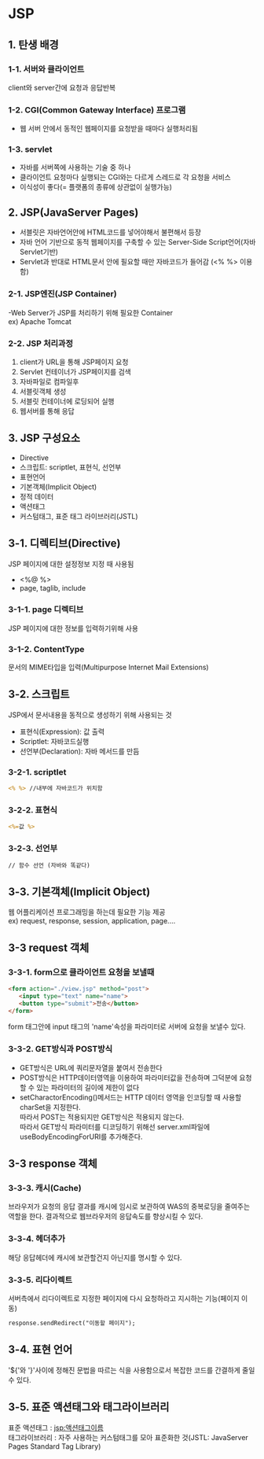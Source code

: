 # JSP  
## 1. 탄생 배경  

### 1-1. 서버와 클라이언트  
client와 server간에 요청과 응답반복  

### 1-2. CGI(Common Gateway Interface) 프로그램  
- 웹 서버 안에서 동적인 웹페이지를 요청받을 때마다 실행처리됨  

### 1-3. servlet  
- 자바를 서버쪽에 사용하는 기술 중 하나  
- 클라이언트 요청마다 실행되는 CGI와는 다르게 스레드로 각 요청을 서비스  
- 이식성이 좋다(= 플랫폼의 종류에 상관없이 실행가능)  
   
## 2. JSP(JavaServer Pages)  
- 서블릿은 자바언어안에 HTML코드를 넣어야해서 불편해서 등장
- 자바 언어 기반으로 동적 웹페이지를 구축할 수 있는 Server-Side Script언어(자바 Servlet기반)  
- Servlet과 반대로 HTML문서 안에 필요할 때만 자바코드가 들어감
(<% %> 이용함)  

### 2-1. JSP엔진(JSP Container)  
-Web Server가 JSP를 처리하기 위해 필요한 Container  
ex) Apache Tomcat  

### 2-2. JSP 처리과정  
1) client가 URL을 통해 JSP페이지 요청  
2) Servlet 컨테이너가 JSP페이지를 검색  
3) 자바파일로 컴파일후  
4) 서블릿객체 생성  
5) 서블릿 컨테이너에 로딩되어 실행  
6) 웹서버를 통해 응답  

## 3. JSP 구성요소  
- Directive  
- 스크립트: scriptlet, 표현식, 선언부  
- 표현언어  
- 기본객체(Implicit Object)  
- 정적 데이터  
- 액션태그  
- 커스텀태그, 표준 태그 라이브러리(JSTL)  

## 3-1. 디렉티브(Directive)  
JSP 페이지에 대한 설정정보 지정 때 사용됨
- <%@ %>
- page, taglib, include  
### 3-1-1. page 디렉티브  
JSP 페이지에 대한 정보를 입력하기위해 사용
### 3-1-2. ContentType  
문서의 MIME타입을 입력(Multipurpose Internet Mail Extensions)  

## 3-2. 스크립트  
JSP에서 문서내용을 동적으로 생성하기 위해 사용되는 것  
- 표현식(Expression): 값 출력  
- Scriptlet: 자바코드실행  
- 선언부(Declaration): 자바 메서드를 만듬  
### 3-2-1. scriptlet  
```JSP
<% %> //내부에 자바코드가 위치함
```  
### 3-2-2. 표현식  
```jsp
<%=값 %>
```
### 3-2-3. 선언부  
```jsp
// 함수 선언 (자바와 똑같다)
```

## 3-3. 기본객체(Implicit Object)  
웹 어플리케이션 프로그래밍을 하는데 필요한 기능 제공  
ex) request, response, session, application, page....  
## 3-3 request 객체  
### 3-3-1. form으로 클라이언트 요청을 보낼때  
```html
<form action="./view.jsp" method="post">
   <input type="text" name="name">
   <button type="submit">전송</button>
</form>
```
form 태그안에 input 태그의 'name'속성을 파라미터로 서버에 요청을 보낼수 있다.
### 3-3-2. GET방식과 POST방식  
- GET방식은 URL에 쿼리문자열을 붙여서 전송한다  
- POST방식은 HTTP데이터영역을 이용하여 파라미터값을 전송하며 그덕분에 요청할 수 있는 파라미터의 길이에 제한이 없다  
- setCharactorEncoding()메서드는 HTTP 데이터 영역을 인코딩할 때 사용할 charSet을 지정한다.  
따라서 POST는 적용되지만 GET방식은 적용되지 않는다.  
따라서 GET방식 파라미터를 디코딩하기 위해선 server.xml파일에 useBodyEncodingForURI를 추가해준다.  

## 3-3 response 객체  
### 3-3-3. 캐시(Cache)  
브라우저가 요청의 응답 결과를 캐시에 임시로 보관하여 WAS의 중복로딩을 줄여주는 역할을 한다.
결과적으로 웹브라우저의 응답속도를 향상시킬 수 있다.  
### 3-3-4. 헤더추가  
해당 응답헤더에 캐시에 보관할건지 아닌지를 명시할 수 있다.  
### 3-3-5. 리다이렉트  
서버측에서 리다이렉트로 지정한 페이지에 다시 요청하라고 지시하는 기능(페이지 이동)  
```jsp
response.sendRedirect("이동할 페이지");
```

## 3-4. 표현 언어  
'${'와 '}'사이에 정해진 문법을 따르는 식을 사용함으로서 복잡한 코드를 간결하게 줄일 수 있다.  

## 3-5. 표준 액션태그와 태그라이브러리
표준 액션태그 : <jsp:액션태그이름>  
태그라이브러리 : 자주 사용하는 커스텀태그를 모아 표준화한 것(JSTL: JavaServer Pages Standard Tag Library)  










